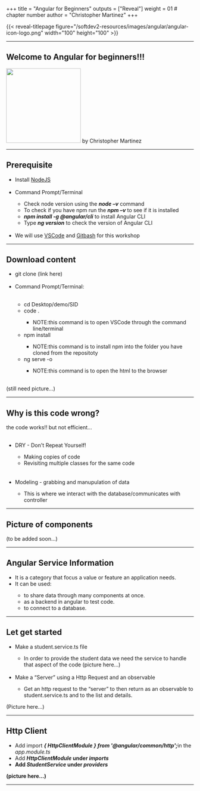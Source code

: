 +++
title = "Angular for Beginners"
outputs = ["Reveal"]
weight = 01 # chapter number
author = "Christopher Martinez"
+++

{{< reveal-titlepage figure="/softdev2-resources/images/angular/angular-icon-logo.png" width="100" height="100" >}}
  
---

## Welcome to Angular for beginners!!!

 <img src="/softdev2-resources/images/angular/angular-icon-logo.png" width="200" height="200">
by Christopher Martinez
 
---
## Prerequisite
<ul>
  <li>Install <a href="https://nodejs.org/en/">NodeJS</a></li>
  <br>
  <li>Command Prompt/Terminal</li>
    <ul>
      <li>Check node version using the <b><em>node –v</em></b> command</li>
      <li>To check if you have npm run the <b><em>npm –v</b></em> to see if it is installed</li>
      <li><b><em>npm install -g @angular/cli</b></em> to install Angular CLI</li>
      <li>Type <b><em>ng version</b></em> to check the version of Angular CLI</li>
    </ul>
  <br>
  <li>We will use <a href="https://code.visualstudio.com/download">VSCode</a> and 
    <a href="https://git-scm.com/downloads">Gitbash</a> for this workshop</li>
</ul>

---
## Download content 
<ul> <li>git clone (link here)</li> 
 <br>
  <li>Command Prompt/Terminal: </li> 
 <br>
 <ul>
    <li>cd Desktop/demo/SID</li>
    <li>code .</li>
      <ul><li>NOTE:this command is to open VSCode through the command line/terminal</li></ul>
    <li>npm install</li>
       <ul><li>NOTE:this command is to install npm into the folder you have cloned from the repositoty</li></ul>
    <li>ng serve -o</li>
       <ul><li>NOTE:this command is to open the html to the browser</li></ul>
 </ul>
</ul>

<br>(still need picture...)

---

## Why is this code wrong?
the code works!! but not efficient...<br><br>
<ul> 
  <li>DRY - Don't Repeat Yourself!</li>
    <ul>
      <li>Making copies of code</li>
      <li>Revisiting multiple classes for the same code</li>
    </ul>
  <br><br>
  <li>Modeling - grabbing and manupulation of data</li>
    <ul><li>This is where we interact with the database/communicates with controller</li></ul>
</ul>


---
## Picture of components

(to be added soon...)

---

## Angular Service Information
<ul>
  <li>It is a category that focus a value or feature an application needs.</li>
   <li>It can be used:</li>
    <ul>
      <li>to share data through many components at once.</li>
      <li>as a backend in angular to test code.</li>
      <li>to connect to a database.</li>
    </ul>
</ul>

---

## Let get started
<ul>
<li>Make a student.service.ts file</li>
  <ul><li>In order to provide the student data we need the service to handle that aspect of the code (picture here...)</li></ul>
<br>
<li>Make a “Server” using a Http Request and an observable</li>
  <ul><li>Get  an http request to the “server” to then return as an observable to student.service.ts and to the list and details.</li></ul>
</ul>

(Picture here...)




---

## Http Client
<ul>
  <li>Add import <b><em>{ HttpClientModule } from '@angular/common/http';</em></b>in the <em>app.module.ts</em> </li>
  <li>Add <b><em>HttpClientModule</em><b> under <em>imports</em> </li>
  <li>Add <b><em>StudentService</em><b> under <em>providers</em></li>
</ul>

(picture here...)


---

 
